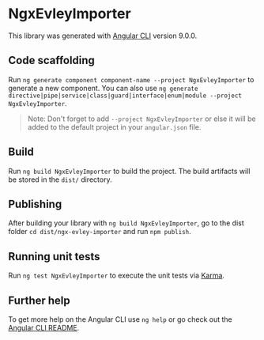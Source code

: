# NgxEvleyImporter

This library was generated with [Angular CLI](https://github.com/angular/angular-cli) version 9.0.0.

## Code scaffolding

Run `ng generate component component-name --project NgxEvleyImporter` to generate a new component. You can also use `ng generate directive|pipe|service|class|guard|interface|enum|module --project NgxEvleyImporter`.
> Note: Don't forget to add `--project NgxEvleyImporter` or else it will be added to the default project in your `angular.json` file. 

## Build

Run `ng build NgxEvleyImporter` to build the project. The build artifacts will be stored in the `dist/` directory.

## Publishing

After building your library with `ng build NgxEvleyImporter`, go to the dist folder `cd dist/ngx-evley-importer` and run `npm publish`.

## Running unit tests

Run `ng test NgxEvleyImporter` to execute the unit tests via [Karma](https://karma-runner.github.io).

## Further help

To get more help on the Angular CLI use `ng help` or go check out the [Angular CLI README](https://github.com/angular/angular-cli/blob/master/README.md).
